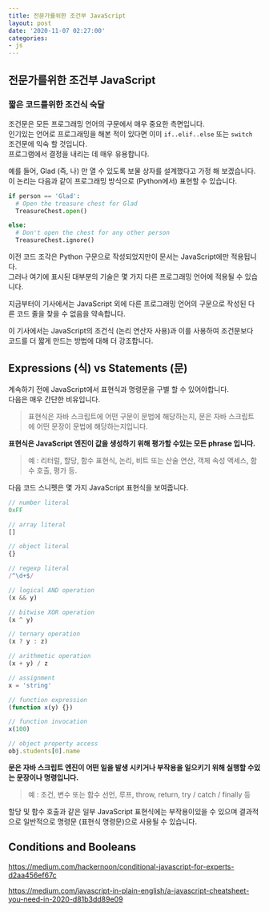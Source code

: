 ```yaml
---
title: 전문가를위한 조건부 JavaScript
layout: post
date: '2020-11-07 02:27:00'
categories:
- js
---
```


## 전문가를위한 조건부 JavaScript

### 짧은 코드를위한 조건식 숙달

조건문은 모든 프로그래밍 언어의 구문에서 매우 중요한 측면입니다.  
인기있는 언어로 프로그래밍을 해본 적이 있다면 이미 `if..elif..else` 또는 `switch` 조건문에 익숙 할 것입니다.  
프로그램에서 결정을 내리는 데 매우 유용합니다.

예를 들어, Glad (즉, 나) 만 열 수 있도록 보물 상자를 설계했다고 가정 해 보겠습니다.  
이 논리는 다음과 같이 프로그래밍 방식으로 (Python에서) 표현할 수 있습니다.

```python
if person == 'Glad':
  # Open the treasure chest for Glad
  TreasureChest.open()

else:
  # Don't open the chest for any other person
  TreasureChest.ignore()
```

이전 코드 조각은 Python 구문으로 작성되었지만이 문서는 JavaScript에만 적용됩니다.  
그러나 여기에 표시된 대부분의 기술은 몇 가지 다른 프로그래밍 언어에 적용될 수 있습니다.

지금부터이 기사에서는 JavaScript 외에 다른 프로그래밍 언어의 구문으로 작성된 다른 코드 줄을 찾을 수 없음을 약속합니다.

이 기사에서는 JavaScript의 조건식 (논리 연산자 사용)과 이를 사용하여 조건문보다 코드를 더 짧게 만드는 방법에 대해 더 강조합니다.

## Expressions (식) vs Statements (문)

계속하기 전에 JavaScript에서 표현식과 명령문을 구별 할 수 있어야합니다.  
다음은 매우 간단한 비유입니다.

>표현식은 자바 스크립트에 어떤 구문이 문법에 해당하는지, 문은 자바 스크립트에 어떤 문장이 문법에 해당하는지입니다.

**표현식은 JavaScript 엔진이 값을 생성하기 위해 평가할 수있는 모든 phrase 입니다.**

>예 : 리터럴, 할당, 함수 표현식, 논리, 비트 또는 산술 연산, 객체 속성 액세스, 함수 호출, 평가 등.

다음 코드 스니펫은 몇 가지 JavaScript 표현식을 보여줍니다.

```javascript
// number literal
0xFF

// array literal
[]

// object literal
{}

// regexp literal
/^\d+$/

// logical AND operation
(x && y)

// bitwise XOR operation
(x ^ y)

// ternary operation
(x ? y : z)

// arithmetic operation
(x + y) / z

// assignment
x = 'string'

// function expression
(function x(y) {})

// function invocation
x(100)

// object property access
obj.students[0].name
```

**문은 자바 스크립트 엔진이 어떤 일을 발생 시키거나 부작용을 일으키기 위해 실행할 수있는 문장이나 명령입니다.**

>예 : 조건, 변수 또는 함수 선언, 루프, throw, return, try / catch / finally 등

할당 및 함수 호출과 같은 일부 JavaScript 표현식에는 부작용이있을 수 있으며 결과적으로 일반적으로 명령문 (표현식 명령문)으로 사용될 수 있습니다.

## Conditions and Booleans

https://medium.com/hackernoon/conditional-javascript-for-experts-d2aa456ef67c

https://medium.com/javascript-in-plain-english/a-javascript-cheatsheet-you-need-in-2020-d81b3dd89e09